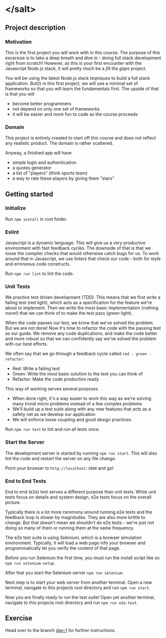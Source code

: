 # &lt;/salt&gt;
## Project description

### Motivation
This is the first project you will work with in this course.
The purpose of this excersize is to take a deep breath and dive in - doing full stack development right from scratch!
However, as this is your first encounter with the Javascript Node.js stack, it will pretty much be a _fill the gaps_ project.

You will be using the latest Node.js stack teqniques to build a full stack application.
But(!) in this first project, we will use a minimal set of frameworks so that you will learn the fundamentals first.
The upside of that is that you will
  - become better programmers
  - not depend on only one set of frameworks
  - it will be easier and more fun to code as the course proceeds

### Domain
This project is entirely created to start off this course and does not reflect any realistic product. The domain is rather scattered.

Anyway, a finished app will have
  - simple login and authentication
  - a quotes generator
  - a list of "players" (think sports team)
  - a way to rate these players by giving them "stars"

## Getting started
### Initialize
Run `npm install` in root folder.

### Eslint
Javascript is a dynamic language.
This will give us a very productive environment with fast feedback cycles.
The downside of that is that we loose the compiler checks that would otherwise catch bugs for us.
To work around that in Javascript, we use linters that check our code - both for style and erroneous code constructs.

Run `npm run lint` to lint the code.

### Unit Tests
We practice test driven development (TDD).
This means that we first write a failing test (red light), which acts as a specification for the feature we're about to implement.
_Then_ we write the most basic implementation (nothing more!) that we can think of to make the test pass (green light).

When the code passes our test, we know that we've solved the problem. But we are not done!
Now it's time to refactor the code with the passing test as our guide.
We remove any code duplications, and make the code better and more robust so that we can confidently say we've solved the problem with our best efforts.

We often say that we go through a feedback cycle called `red - green - refactor`:
  - Red: Write a failing test
  - Green: Write the most basic solution to the test you can think of
  - Refactor: Make the code production ready

This way of working serves several purposes
  - When done right, it's a way easier to work this way as we're solving many trivial micro problems instead of a few complex problems
  - We'll build up a test suite along with any new features that acts as a safety net as we develop our application
  - We will enforce loose coupling and good design practices.

Run `npm run test` to lint and run all tests once.

### Start the Server
The development server is started by running `npm run start`. This will also lint the code and restart the server on any file change.

Point your browser to `http://localhost:3000` and go!

### End to End Tests
End to end (e2e) test serves a different purpose than unit tests.
While unit tests focus on details and system design, e2e tests focus on the overall picture.

Typically there is a lot more ceremony around running e2e tests and the feedback loop is slower by magnitudes.
They are also more brittle to change. But that doesn't mean we shouldn't do e2e tests - we're just not doing so many of them or running them at the same frequency.

The e2e test suite is using _Selenium_, which is a browser simulation environment.
Typically, it will load a web page info your browser and programmatically let you verify the content of that page.

Before you run Selenium the first time, you must run the install script like so `npm run selenium-setup`.

After that you start the Selenium server `npm run selenium`.

Next step is to start your web server from another terminal.
Open a new terminal, navigate to this projects root directory and run `npm run start`.

Now you are finally ready to run the test suite!
Open yet another terminal, navigate to this projects root directory and run `npm run e2e-test`.

## Exercise
Head over to the branch [day-1](https://github.com/saltsthlm/salt-jsfs-stars/tree/day-1) for further instructions.

